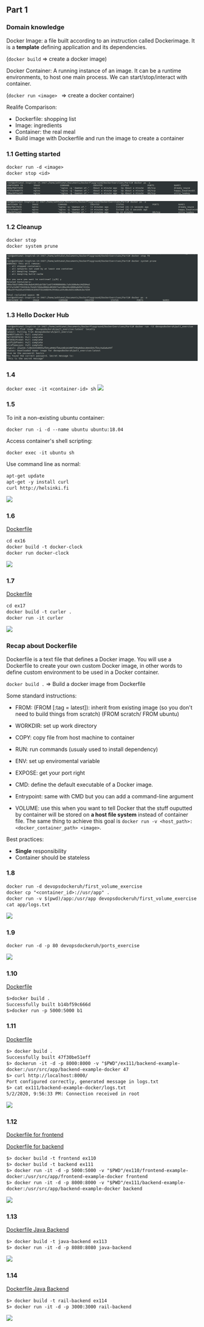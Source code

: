 ## Part 1

### Domain knowledge 

Docker Image: a file built according to an instruction called Dockerimage. It is a __template__ defining application and its dependencies. 

(```docker build``` => create a docker image)

Docker Container: A running instance of an image. It can be a runtime environments, to host one main process. We can start/stop/interact with container. 

(```docker run <image> ``` => create a docker container)

Realife Comparison: 
- Dockerfile: shopping list 
- Image: ingredients
- Container: the real meal 
- Build image with Dockerfile and run the image to create a container

### 1.1 Getting started

```
docker run -d <image>
docker stop <id>
```

![](1-1-1.png)

![](1-1-2.png)


### 1.2 Cleanup

```
docker stop
docker system prune 
```

![](1-2.png)

### 1.3 Hello Docker Hub

![](1-3.png)


### 1.4 

```docker exec -it <container-id> sh```
![](1-4.png)

### 1.5 

To init a non-existing ubuntu container:
```
docker run -i -d --name ubuntu ubuntu:18.04
```

Access container's shell scripting:

```
docker exec -it ubuntu sh
```
Use command line as normal:
```
apt-get update
apt-get -y install curl
curl http://helsinki.fi
```

![](1-5.png)

### 1.6

[Dockerfile](./ex16/Dockerfile)
```
cd ex16
docker build -t docker-clock 
docker run docker-clock
```
![](1-6.png)


### 1.7 

[Dockerfile](./ex17/Dockerfile)
```
cd ex17
docker build -t curler .
docker run -it curler 
```
![](1-7.png)

### Recap about Dockerfile 

Dockerfile is a text file that defines a Docker image. You will use a Dockerfile to create your own custom Docker image, in other words to define custom environment to be used in a Docker container.

```docker build .``` => Build a docker image from Dockerfile 

Some standard instructions:
- FROM: (FROM <image>[:tag = latest]): inherit from existing image (so you don't need to build things from scratch) (FROM scratch/ FROM ubuntu) 
- WORKDIR: set up work directory 
- COPY: copy file from host machine to container
- RUN: run commands (usualy used to install dependency) 
- ENV: set up enviromental variable  
- EXPOSE: get your port right 
- CMD: define the default executable of a Docker image. 

- Entrypoint: same with CMD but you can add a command-line argument

- VOLUME: use this when you want to tell Docker that the stuff ouputted by container will be stored on __a host file system__ instead of container file. The same thing to achieve this goal is 
```docker run -v <host_path>:<docker_container_path> <image>```.

Best practices: 
- __Single__ responsibility 
- Container should be stateless 


### 1.8 

```
docker run -d devopsdockeruh/first_volume_exercise 
docker cp "<container_id>://usr/app" . 
docker run -v $(pwd)/app:/usr/app devopsdockeruh/first_volume_exercise 
cat app/logs.txt
```
![](1-8.png)

### 1.9
```
docker run -d -p 80 devopsdockeruh/ports_exercise 
```
![](1-9.png)

### 1.10
[Dockerfile](./ex110/Dockerfile)
```
$>docker build . 
Successfully built b14bf59c666d
$>docker run -p 5000:5000 b1
```

### 1.11

[Dockerfile](./ex111/Dockerfile)

```
$> docker build .
Successfully built 47f30be51eff
$> dockerun -it -d -p 8000:8000 -v "$PWD"/ex111/backend-example-docker:/usr/src/app/backend-example-docker 47 
$> curl http://localhost:8000/
Port configured correctly, generated message in logs.txt
$> cat ex111/backend-example-docker/logs.txt
5/2/2020, 9:56:33 PM: Connection received in root
```
![](1-11.png)


### 1.12

[Dockerfile for frontend](./ex110/Dockerfile)

[Dockerfile for backend](./ex111/Dockerfile)
```
$> docker build -t frontend ex110
$> docker build -t backend ex111
$> docker run -it -d -p 5000:5000 -v "$PWD"/ex110/frontend-example-docker:/usr/src/app/frontend-example-docker frontend
$> docker run -it -d -p 8000:8000 -v "$PWD"/ex111/backend-example-docker:/usr/src/app/backend-example-docker backend
```
![](1-12.png)

### 1.13 

[Dockerfile Java Backend](./ex113/Dockerfile)
```
$> docker build -t java-backend ex113
$> docker run -it -d -p 8080:8080 java-backend 
```
![](1-13.png)

### 1.14
[Dockerfile Java Backend](./ex114/Dockerfile)
```
$> docker build -t rail-backend ex114
$> docker run -it -d -p 3000:3000 rail-backend 
```
![](1-14.png)


